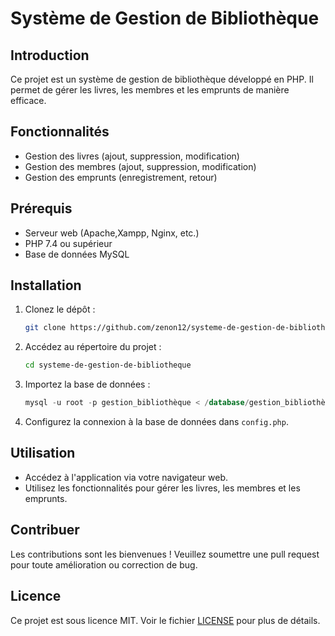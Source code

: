 # Système de Gestion de Bibliothèque

## Introduction

Ce projet est un système de gestion de bibliothèque développé en PHP. Il permet de gérer les livres, les membres et les emprunts de manière efficace.

## Fonctionnalités

- Gestion des livres (ajout, suppression, modification)
- Gestion des membres (ajout, suppression, modification)
- Gestion des emprunts (enregistrement, retour)

## Prérequis

- Serveur web (Apache,Xampp, Nginx, etc.)
- PHP 7.4 ou supérieur
- Base de données MySQL

## Installation

1. Clonez le dépôt :
   ```bash
   git clone https://github.com/zenon12/systeme-de-gestion-de-bibliotheque.git
   ```
2. Accédez au répertoire du projet :
   ```bash
   cd systeme-de-gestion-de-bibliotheque
   ```
3. Importez la base de données :
   ```sql
   mysql -u root -p gestion_bibliothèque < /database/gestion_bibliothèque.sql
   ```
4. Configurez la connexion à la base de données dans `config.php`.

## Utilisation

- Accédez à l'application via votre navigateur web.
- Utilisez les fonctionnalités pour gérer les livres, les membres et les emprunts.

## Contribuer

Les contributions sont les bienvenues ! Veuillez soumettre une pull request pour toute amélioration ou correction de bug.

## Licence

Ce projet est sous licence MIT. Voir le fichier [LICENSE](LICENSE) pour plus de détails.
